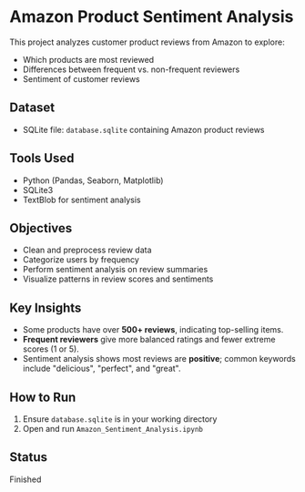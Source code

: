 # Amazon Product Sentiment Analysis

This project analyzes customer product reviews from Amazon to explore:
- Which products are most reviewed
- Differences between frequent vs. non-frequent reviewers
- Sentiment of customer reviews

## Dataset
- SQLite file: `database.sqlite` containing Amazon product reviews

## Tools Used
- Python (Pandas, Seaborn, Matplotlib)
- SQLite3
- TextBlob for sentiment analysis

## Objectives
- Clean and preprocess review data
- Categorize users by frequency
- Perform sentiment analysis on review summaries
- Visualize patterns in review scores and sentiments

## Key Insights
- Some products have over **500+ reviews**, indicating top-selling items.
- **Frequent reviewers** give more balanced ratings and fewer extreme scores (1 or 5).
- Sentiment analysis shows most reviews are **positive**; common keywords include "delicious", "perfect", and "great".

##  How to Run
1. Ensure `database.sqlite` is in your working directory
2. Open and run `Amazon_Sentiment_Analysis.ipynb`

## Status
Finished 
